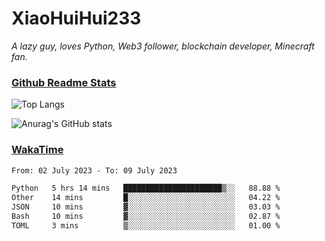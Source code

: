 # XiaoHuiHui233

*A lazy guy, loves Python, Web3 follower, blockchain developer, Minecraft fan.*

### [Github Readme Stats](https://github.com/anuraghazra/github-readme-stats)

![Top Langs](https://github-readme-stats.vercel.app/api/top-langs/?username=XiaoHuiHui233&layout=compact&theme=github_dark)

![Anurag's GitHub stats](https://github-readme-stats.vercel.app/api?username=XiaoHuiHui233&show_icons=true&theme=github_dark)

### [WakaTime](https://wakatime.com)

<!--START_SECTION:waka-->

```txt
From: 02 July 2023 - To: 09 July 2023

Python   5 hrs 14 mins   ██████████████████████▒░░   88.88 %
Other    14 mins         █░░░░░░░░░░░░░░░░░░░░░░░░   04.22 %
JSON     10 mins         ▓░░░░░░░░░░░░░░░░░░░░░░░░   03.03 %
Bash     10 mins         ▓░░░░░░░░░░░░░░░░░░░░░░░░   02.87 %
TOML     3 mins          ▒░░░░░░░░░░░░░░░░░░░░░░░░   01.00 %
```

<!--END_SECTION:waka-->
